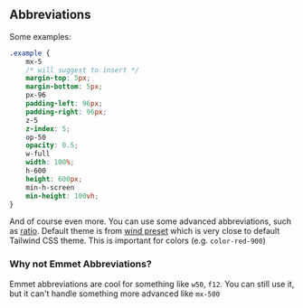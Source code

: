 ## Abbreviations

Some examples:

```css
.example {
    mx-5
    /* will suggest to insert */
    margin-top: 5px;
    margin-bottom: 5px;
    px-96
    padding-left: 96px;
    padding-right: 96px;
    z-5
    z-index: 5;
    op-50
    opacity: 0.5;
    w-full
    width: 100%;
    h-600
    height: 600px;
    min-h-screen
    min-height: 100vh;
}
```

And of course even more. You can use some advanced abbreviations, such as [ratio](https://tailwindcss.com/docs/aspect-ratio).
Default theme is from [wind preset](https://github.com/unocss/unocss/blob/main/packages/preset-wind/src/theme.ts) which is very close to default Tailwind CSS theme. This is important for colors (e.g. `color-red-900`)

### Why not Emmet Abbreviations?

Emmet abbreviations are cool for something like `w50`, `f12`. You can still use it, but it can't handle something more advanced like `mx-500`
